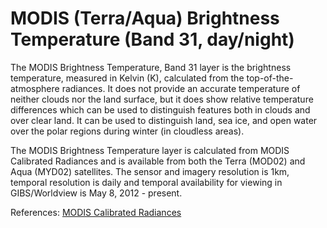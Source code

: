 # MODIS (Terra/Aqua) Brightness Temperature (Band 31, day/night)

The MODIS Brightness Temperature, Band 31 layer is the brightness temperature, measured in Kelvin (K), calculated from the top-of-the-atmosphere radiances. It does not provide an accurate temperature of neither clouds nor the land surface, but it does show relative temperature differences which can be used to distinguish features both in clouds and over clear land.  It can be used to distinguish land, sea ice, and open water over the polar regions during winter (in cloudless areas). 

The MODIS Brightness Temperature layer is calculated from MODIS Calibrated Radiances and is available from both the Terra (MOD02) and Aqua (MYD02) satellites. The sensor and imagery resolution is 1km, temporal resolution is daily and temporal availability for viewing in GIBS/Worldview is May 8, 2012 - present.

References: [MODIS Calibrated Radiances](http://modis.gsfc.nasa.gov/data/dataprod/mod02.php)
